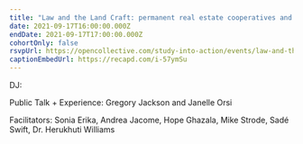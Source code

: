 ```yaml
---
title: "Law and the Land Craft: permanent real estate cooperatives and the arts"
date: 2021-09-17T16:00:00.000Z
endDate: 2021-09-17T17:00:00.000Z
cohortOnly: false
rsvpUrl: https://opencollective.com/study-into-action/events/law-and-the-land-craft-e76d717a
captionEmbedUrl: https://recapd.com/i-57ymSu
---
```


DJ:

Public Talk + Experience: Gregory Jackson and Janelle Orsi

Facilitators: Sonia Erika, Andrea Jacome, Hope Ghazala, Mike Strode, Sadé Swift, Dr. Herukhuti Williams
